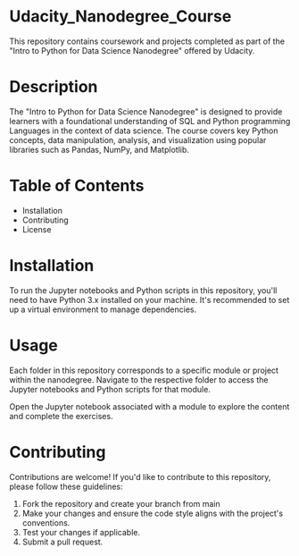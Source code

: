 # Udacity_Nanodegree_Course
This repository contains coursework and projects completed as part of the "Intro to Python for Data Science Nanodegree" offered by Udacity.

<h1> Description </h1>
The "Intro to Python for Data Science Nanodegree" is designed to provide learners with a foundational understanding of SQL and Python programming Languages in the context of data science. The course covers key Python concepts, data manipulation, analysis, and visualization using popular libraries such as Pandas, NumPy, and Matplotlib.

<h1> Table of Contents </h1>
<ul>
<li> Installation </li>
<li> Contributing </li>
<li> License </li>
</ul>

<h1> Installation </h1>
To run the Jupyter notebooks and Python scripts in this repository, you'll need to have Python 3.x installed on your machine. It's recommended to set up a virtual environment to manage dependencies.

<h1> Usage </h1>
Each folder in this repository corresponds to a specific module or project within the nanodegree. Navigate to the respective folder to access the Jupyter notebooks and Python scripts for that module.

Open the Jupyter notebook associated with a module to explore the content and complete the exercises.

<h1> Contributing </h1>
Contributions are welcome! If you'd like to contribute to this repository, please follow these guidelines:
<ol>
<li> Fork the repository and create your branch from main </li>
<li> Make your changes and ensure the code style aligns with the project's conventions. </li>
<li> Test your changes if applicable. </li>
<li> Submit a pull request. </li>
</ol>


